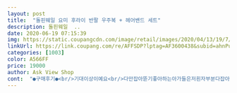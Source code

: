 ```yaml
---
layout: post 
title:  "돌핀웨일 요미 후라이 반팔 우주복 + 헤어밴드 세트" 
description: 돌핀웨일  ..
date: 2020-06-19 07:15:39 
img: https://static.coupangcdn.com/image/retail/images/2020/04/13/19/7/887d34fe-96eb-49db-af0d-8b38d3fb7483.jpg 
linkUrl: https://link.coupang.com/re/AFFSDP?lptag=AF3600438&subid=ahnPublicAsk&pageKey=1499063601&itemId=2574211531&vendorItemId=70566552940&traceid=V0-113-70155bfcff1f1e45 
categories: [1003] 
color: A566FF 
price: 19000 
author: Ask View Shop 
cont:  "●구매후기●<br/>기대이상이예요<br/>다만잡아뜯기좋아하는아가들은저흰자부분다잡아뜯을지도... <br/><br/>색상 넘 이뻐요^^<br/>애기옷이라  원단이 조금만 더 부드러웠으면 합니다<br/>잘입을게요<br/>쫀쫀해서좋은재질이에요^^<br/>" 
---
```

